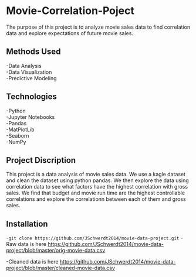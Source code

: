 # **Movie-Correlation-Poject**

The purpose of this project is to analyze movie sales data to find correlation data and explore expectations of future movie sales.

## **Methods Used**

-Data Analysis  
-Data Visualization  
-Predictive Modeling  

## **Technologies**

-Python  
-Jupyter Notebooks  
-Pandas  
-MatPlotLib  
-Seaborn  
-NumPy  

## **Project Discription**

This project is a data analysis of movie sales data. We use a kagle dataset and clean the dataset using python pandas. We then explore the data using correlation data to see what factors have the highest correlation with gross sales. We find that budget and movie run time are the highest controllable correlations and explore the correlationn between each of them and gross sales.

## **Installation**

-`git clone https://github.com/JSchwerdt2014/movie-data-project.git`
-Raw data is here https://github.com/JSchwerdt2014/movie-data-project/blob/master/orig-movie-data.csv

-Cleaned data is here https://github.com/JSchwerdt2014/movie-data-project/blob/master/cleaned-movie-data.csv
